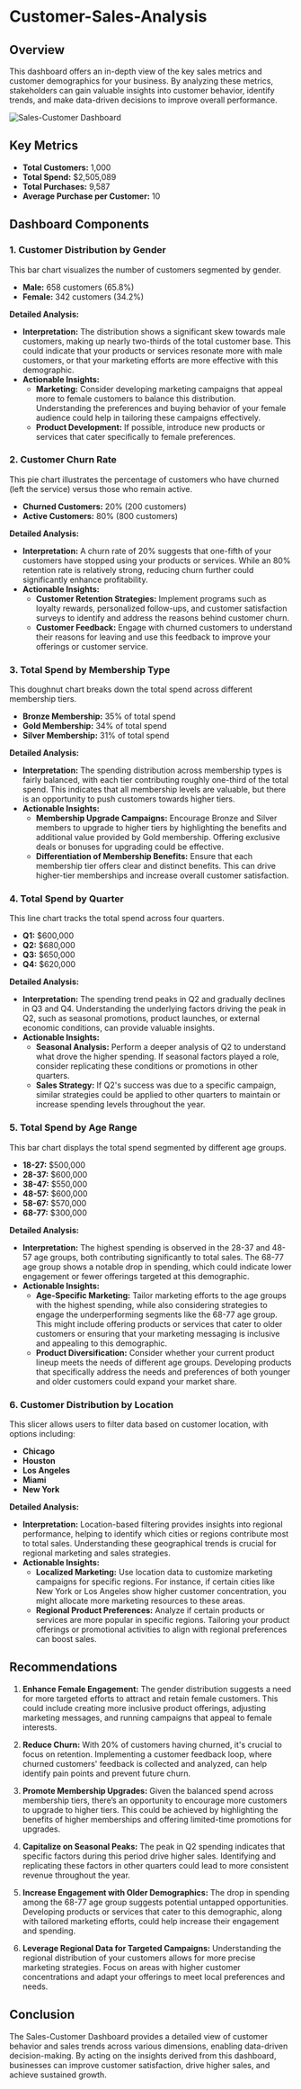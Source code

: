 # Customer-Sales-Analysis

## Overview

This dashboard offers an in-depth view of the key sales metrics and customer demographics for your business. By analyzing these metrics, stakeholders can gain valuable insights into customer behavior, identify trends, and make data-driven decisions to improve overall performance.

![Sales-Customer Dashboard](path_to_your_image.png)

## Key Metrics

- **Total Customers:** 1,000
- **Total Spend:** $2,505,089
- **Total Purchases:** 9,587
- **Average Purchase per Customer:** 10

## Dashboard Components

### 1. Customer Distribution by Gender

This bar chart visualizes the number of customers segmented by gender.

- **Male:** 658 customers (65.8%)
- **Female:** 342 customers (34.2%)

**Detailed Analysis:**
- **Interpretation:** The distribution shows a significant skew towards male customers, making up nearly two-thirds of the total customer base. This could indicate that your products or services resonate more with male customers, or that your marketing efforts are more effective with this demographic.
- **Actionable Insights:**
  - **Marketing:** Consider developing marketing campaigns that appeal more to female customers to balance this distribution. Understanding the preferences and buying behavior of your female audience could help in tailoring these campaigns effectively.
  - **Product Development:** If possible, introduce new products or services that cater specifically to female preferences.

### 2. Customer Churn Rate

This pie chart illustrates the percentage of customers who have churned (left the service) versus those who remain active.

- **Churned Customers:** 20% (200 customers)
- **Active Customers:** 80% (800 customers)

**Detailed Analysis:**
- **Interpretation:** A churn rate of 20% suggests that one-fifth of your customers have stopped using your products or services. While an 80% retention rate is relatively strong, reducing churn further could significantly enhance profitability.
- **Actionable Insights:**
  - **Customer Retention Strategies:** Implement programs such as loyalty rewards, personalized follow-ups, and customer satisfaction surveys to identify and address the reasons behind customer churn.
  - **Customer Feedback:** Engage with churned customers to understand their reasons for leaving and use this feedback to improve your offerings or customer service.

### 3. Total Spend by Membership Type

This doughnut chart breaks down the total spend across different membership tiers.

- **Bronze Membership:** 35% of total spend
- **Gold Membership:** 34% of total spend
- **Silver Membership:** 31% of total spend

**Detailed Analysis:**
- **Interpretation:** The spending distribution across membership types is fairly balanced, with each tier contributing roughly one-third of the total spend. This indicates that all membership levels are valuable, but there is an opportunity to push customers towards higher tiers.
- **Actionable Insights:**
  - **Membership Upgrade Campaigns:** Encourage Bronze and Silver members to upgrade to higher tiers by highlighting the benefits and additional value provided by Gold membership. Offering exclusive deals or bonuses for upgrading could be effective.
  - **Differentiation of Membership Benefits:** Ensure that each membership tier offers clear and distinct benefits. This can drive higher-tier memberships and increase overall customer satisfaction.

### 4. Total Spend by Quarter

This line chart tracks the total spend across four quarters.

- **Q1:** $600,000
- **Q2:** $680,000
- **Q3:** $650,000
- **Q4:** $620,000

**Detailed Analysis:**
- **Interpretation:** The spending trend peaks in Q2 and gradually declines in Q3 and Q4. Understanding the underlying factors driving the peak in Q2, such as seasonal promotions, product launches, or external economic conditions, can provide valuable insights.
- **Actionable Insights:**
  - **Seasonal Analysis:** Perform a deeper analysis of Q2 to understand what drove the higher spending. If seasonal factors played a role, consider replicating these conditions or promotions in other quarters.
  - **Sales Strategy:** If Q2's success was due to a specific campaign, similar strategies could be applied to other quarters to maintain or increase spending levels throughout the year.

### 5. Total Spend by Age Range

This bar chart displays the total spend segmented by different age groups.

- **18-27:** $500,000
- **28-37:** $600,000
- **38-47:** $550,000
- **48-57:** $600,000
- **58-67:** $570,000
- **68-77:** $300,000

**Detailed Analysis:**
- **Interpretation:** The highest spending is observed in the 28-37 and 48-57 age groups, both contributing significantly to total sales. The 68-77 age group shows a notable drop in spending, which could indicate lower engagement or fewer offerings targeted at this demographic.
- **Actionable Insights:**
  - **Age-Specific Marketing:** Tailor marketing efforts to the age groups with the highest spending, while also considering strategies to engage the underperforming segments like the 68-77 age group. This might include offering products or services that cater to older customers or ensuring that your marketing messaging is inclusive and appealing to this demographic.
  - **Product Diversification:** Consider whether your current product lineup meets the needs of different age groups. Developing products that specifically address the needs and preferences of both younger and older customers could expand your market share.

### 6. Customer Distribution by Location

This slicer allows users to filter data based on customer location, with options including:

- **Chicago**
- **Houston**
- **Los Angeles**
- **Miami**
- **New York**

**Detailed Analysis:**
- **Interpretation:** Location-based filtering provides insights into regional performance, helping to identify which cities or regions contribute most to total sales. Understanding these geographical trends is crucial for regional marketing and sales strategies.
- **Actionable Insights:**
  - **Localized Marketing:** Use location data to customize marketing campaigns for specific regions. For instance, if certain cities like New York or Los Angeles show higher customer concentration, you might allocate more marketing resources to these areas.
  - **Regional Product Preferences:** Analyze if certain products or services are more popular in specific regions. Tailoring your product offerings or promotional activities to align with regional preferences can boost sales.

## Recommendations

1. **Enhance Female Engagement:** The gender distribution suggests a need for more targeted efforts to attract and retain female customers. This could include creating more inclusive product offerings, adjusting marketing messages, and running campaigns that appeal to female interests.

2. **Reduce Churn:** With 20% of customers having churned, it's crucial to focus on retention. Implementing a customer feedback loop, where churned customers' feedback is collected and analyzed, can help identify pain points and prevent future churn.

3. **Promote Membership Upgrades:** Given the balanced spend across membership tiers, there’s an opportunity to encourage more customers to upgrade to higher tiers. This could be achieved by highlighting the benefits of higher memberships and offering limited-time promotions for upgrades.

4. **Capitalize on Seasonal Peaks:** The peak in Q2 spending indicates that specific factors during this period drive higher sales. Identifying and replicating these factors in other quarters could lead to more consistent revenue throughout the year.

5. **Increase Engagement with Older Demographics:** The drop in spending among the 68-77 age group suggests potential untapped opportunities. Developing products or services that cater to this demographic, along with tailored marketing efforts, could help increase their engagement and spending.

6. **Leverage Regional Data for Targeted Campaigns:** Understanding the regional distribution of your customers allows for more precise marketing strategies. Focus on areas with higher customer concentrations and adapt your offerings to meet local preferences and needs.

## Conclusion

The Sales-Customer Dashboard provides a detailed view of customer behavior and sales trends across various dimensions, enabling data-driven decision-making. By acting on the insights derived from this dashboard, businesses can improve customer satisfaction, drive higher sales, and achieve sustained growth.

